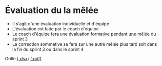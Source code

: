 # Évaluation du la mêlée

- Il s'agit d'une évaluation individuelle et d'équipe
- L'évaluation est faite par le coach d'équipe
- Le coach d'équipe fera une évaluation formative pendant une mêlée du sprint 3
- La correction sommative se fera sur une autre mêlée plus tard soit dans la fin du sprint 3 ou dans le sprint 4

Grille [(.xlsx)](_09-grilles/Grille-Melee.xlsx) [(.pdf)](_09-grilles/grille_melee.pdf)